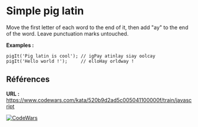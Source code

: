 # Simple pig latin

Move the first letter of each word to the end of it, then add "ay" to the end of the word. Leave punctuation marks untouched.

**Examples :**

    pigIt('Pig latin is cool'); // igPay atinlay siay oolcay
    pigIt('Hello world !');     // elloHay orldway !

## Références
**URL :** https://www.codewars.com/kata/520b9d2ad5c005041100000f/train/javascript

[![CodeWars](https://www.codewars.com/users/user2505876/badges/large)](https://www.codewars.com/users/user2505876)
